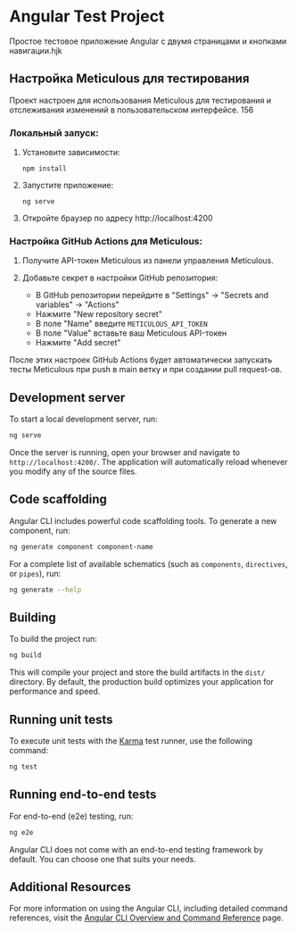 # Angular Test Project

Простое тестовое приложение Angular с двумя страницами и кнопками навигации.hjk

## Настройка Meticulous для тестирования

Проект настроен для использования Meticulous для тестирования и отслеживания изменений в пользовательском интерфейсе. 156

### Локальный запуск:

1. Установите зависимости:
   ```
   npm install
   ```

2. Запустите приложение:
   ```
   ng serve
   ```

3. Откройте браузер по адресу http://localhost:4200

### Настройка GitHub Actions для Meticulous:

1. Получите API-токен Meticulous из панели управления Meticulous.

2. Добавьте секрет в настройки GitHub репозитория:
   - В GitHub репозитории перейдите в "Settings" -> "Secrets and variables" -> "Actions"
   - Нажмите "New repository secret"
   - В поле "Name" введите `METICULOUS_API_TOKEN`
   - В поле "Value" вставьте ваш Meticulous API-токен
   - Нажмите "Add secret"

После этих настроек GitHub Actions будет автоматически запускать тесты Meticulous при push в main ветку и при создании pull request-ов.

## Development server

To start a local development server, run:

```bash
ng serve
```

Once the server is running, open your browser and navigate to `http://localhost:4200/`. The application will automatically reload whenever you modify any of the source files.

## Code scaffolding

Angular CLI includes powerful code scaffolding tools. To generate a new component, run:

```bash
ng generate component component-name
```

For a complete list of available schematics (such as `components`, `directives`, or `pipes`), run:

```bash
ng generate --help
```

## Building

To build the project run:

```bash
ng build
```

This will compile your project and store the build artifacts in the `dist/` directory. By default, the production build optimizes your application for performance and speed.

## Running unit tests

To execute unit tests with the [Karma](https://karma-runner.github.io) test runner, use the following command:

```bash
ng test
```

## Running end-to-end tests

For end-to-end (e2e) testing, run:

```bash
ng e2e
```

Angular CLI does not come with an end-to-end testing framework by default. You can choose one that suits your needs.

## Additional Resources

For more information on using the Angular CLI, including detailed command references, visit the [Angular CLI Overview and Command Reference](https://angular.dev/tools/cli) page.
